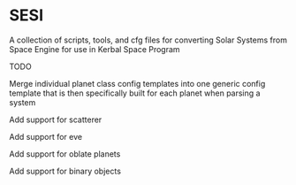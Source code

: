 # SESI
A collection of scripts, tools, and cfg files for converting Solar Systems from Space Engine for use in Kerbal Space Program

TODO

Merge individual planet class config templates into one generic config template that is then specifically built for each planet when parsing a system

Add support for scatterer

Add support for eve

Add support for oblate planets

Add support for binary objects
